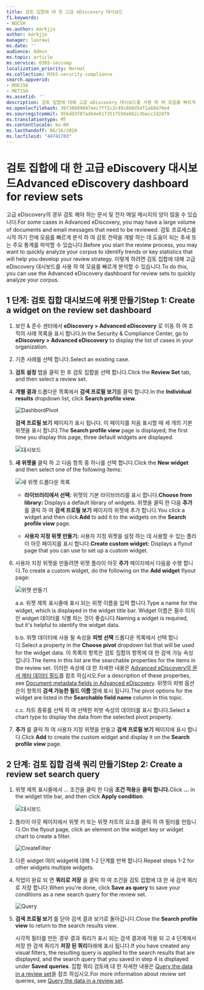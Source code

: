 ```yaml
---
title: 검토 집합에 대 한 고급 eDiscovery 대시보드
f1.keywords:
- NOCSH
ms.author: markjjo
author: markjjo
manager: laurawi
ms.date: ''
audience: Admin
ms.topic: article
ms.service: O365-seccomp
localization_priority: Normal
ms.collection: M365-security-compliance
search.appverid:
- MOE150
- MET150
ms.assetid: ''
description: 검토 집합에 대해 고급 eDiscovery 대시보드를 사용 하 여 모음를 빠르게 분석 하 여 검토 전략을 개발 하는 데 도움이 되는 추세 또는 주요 통계를 파악 합니다.
ms.openlocfilehash: 36f30689047eec7ff2c2c49c6b0d54f1a60470e4
ms.sourcegitcommit: 956dd3f87adb4e6173517550a662c3bacc2d2d79
ms.translationtype: MT
ms.contentlocale: ko-KR
ms.lasthandoff: 06/16/2020
ms.locfileid: "44741703"
---
```

# <a name="advanced-ediscovery-dashboard-for-review-sets"></a><span data-ttu-id="cd246-103">검토 집합에 대 한 고급 eDiscovery 대시보드</span><span class="sxs-lookup"><span data-stu-id="cd246-103">Advanced eDiscovery dashboard for review sets</span></span>

<span data-ttu-id="cd246-104">고급 eDiscovery의 경우 검토 해야 하는 문서 및 전자 메일 메시지의 양이 많을 수 있습니다.</span><span class="sxs-lookup"><span data-stu-id="cd246-104">For some cases in Advanced eDiscovery, you may have a large volume of documents and email messages that need to be reviewed.</span></span> <span data-ttu-id="cd246-105">검토 프로세스를 시작 하기 전에 모음를 빠르게 분석 하 여 검토 전략을 개발 하는 데 도움이 되는 추세 또는 주요 통계를 파악할 수 있습니다.</span><span class="sxs-lookup"><span data-stu-id="cd246-105">Before you start the review process, you may want to quickly analyze your corpus to identify trends or key statistics that will help you develop your review strategy.</span></span> <span data-ttu-id="cd246-106">이렇게 하려면 검토 집합에 대해 고급 eDiscovery 대시보드를 사용 하 여 모음를 빠르게 분석할 수 있습니다.</span><span class="sxs-lookup"><span data-stu-id="cd246-106">To do this, you can use the Advanced eDiscovery dashboard for review sets to quickly analyze your corpus.</span></span>

## <a name="step-1-create-a-widget-on-the-review-set-dashboard"></a><span data-ttu-id="cd246-107">1 단계: 검토 집합 대시보드에 위젯 만들기</span><span class="sxs-lookup"><span data-stu-id="cd246-107">Step 1: Create a widget on the review set dashboard</span></span>

1. <span data-ttu-id="cd246-108">보안 & 준수 센터에서 **eDiscovery > Advanced eDiscovery** 로 이동 하 여 조직의 사례 목록을 표시 합니다.</span><span class="sxs-lookup"><span data-stu-id="cd246-108">In the Security & Compliance Center, go to **eDiscovery > Advanced eDiscovery** to display the list of cases in your organization.</span></span>
  
2. <span data-ttu-id="cd246-109">기존 사례를 선택 합니다.</span><span class="sxs-lookup"><span data-stu-id="cd246-109">Select an existing case.</span></span>
  
3. <span data-ttu-id="cd246-110">**검토 설정** 탭을 클릭 한 후 검토 집합을 선택 합니다.</span><span class="sxs-lookup"><span data-stu-id="cd246-110">Click the **Review Set** tab, and then select a review set.</span></span>
  
4. <span data-ttu-id="cd246-111">**개별 결과** 드롭다운 목록에서 **검색 프로필 보기**를 클릭 합니다.</span><span class="sxs-lookup"><span data-stu-id="cd246-111">In the **Individual results** dropdown list, click **Search profile view**.</span></span> 

   ![DashbordPivot](../media/dashboardpivot.png)

   <span data-ttu-id="cd246-113">**검색 프로필 보기** 페이지가 표시 됩니다. 이 페이지를 처음 표시할 때 세 개의 기본 위젯을 표시 합니다.</span><span class="sxs-lookup"><span data-stu-id="cd246-113">The **Search profile view** page is displayed; the first time you display this page, three default widgets are displayed.</span></span>

   ![대시보드](../media/dashboardonly.png)
  
5. <span data-ttu-id="cd246-115">**새 위젯을** 클릭 하 고 다음 항목 중 하나를 선택 합니다.</span><span class="sxs-lookup"><span data-stu-id="cd246-115">Click the **New  widget** and then select one of the following items:</span></span>

   ![새 위젯 드롭다운 목록](../media/NewWidgetDropdownBox.png)

   - <span data-ttu-id="cd246-117">**라이브러리에서 선택:** 위젯의 기본 라이브러리를 표시 합니다.</span><span class="sxs-lookup"><span data-stu-id="cd246-117">**Choose from library:** Displays a default library of widgets.</span></span> <span data-ttu-id="cd246-118">위젯을 클릭 한 다음 **추가** 를 클릭 하 여 **검색 프로필 보기** 페이지의 위젯에 추가 합니다.</span><span class="sxs-lookup"><span data-stu-id="cd246-118">You click a widget and then click **Add** to add it to the widgets on the **Search profile view** page.</span></span>
  
   - <span data-ttu-id="cd246-119">**사용자 지정 위젯 만들기:** 사용자 지정 위젯을 설정 하는 데 사용할 수 있는 플라이 아웃 페이지를 표시 합니다.</span><span class="sxs-lookup"><span data-stu-id="cd246-119">**Create custom widget:** Displays a flyout page that you can use to set up a custom widget.</span></span> 

6. <span data-ttu-id="cd246-120">사용자 지정 위젯을 만들려면 위젯 플라이 아웃 **추가** 페이지에서 다음을 수행 합니다.</span><span class="sxs-lookup"><span data-stu-id="cd246-120">To create a custom widget, do the following on the **Add widget** flyout page:</span></span>

   ![위젯 만들기](../media/addwidget.png)

    <span data-ttu-id="cd246-122">a.</span><span class="sxs-lookup"><span data-stu-id="cd246-122">a.</span></span> <span data-ttu-id="cd246-123">위젯 제목 표시줄에 표시 되는 위젯 이름을 입력 합니다.</span><span class="sxs-lookup"><span data-stu-id="cd246-123">Type a name for the widget, which is displayed in the widget title bar.</span></span> <span data-ttu-id="cd246-124">Widget 이름은 필수 이지만 widget 데이터를 식별 하는 것이 좋습니다.</span><span class="sxs-lookup"><span data-stu-id="cd246-124">Naming a widget is required, but it's helpful to identify the widget data.</span></span>

    <span data-ttu-id="cd246-125">b.</span><span class="sxs-lookup"><span data-stu-id="cd246-125">b.</span></span> <span data-ttu-id="cd246-126">위젯 데이터에 사용 될 속성을 **피벗 선택** 드롭다운 목록에서 선택 합니다.</span><span class="sxs-lookup"><span data-stu-id="cd246-126">Select a property in the **Choose pivot** dropdown list that will be used for the widget data.</span></span> <span data-ttu-id="cd246-127">이 목록의 항목은 검토 집합의 항목에 대 한 검색 가능 속성입니다.</span><span class="sxs-lookup"><span data-stu-id="cd246-127">The items in this list are the searchable properties for the items in the review set.</span></span> <span data-ttu-id="cd246-128">이러한 속성에 대 한 자세한 내용은 [Advanced eDiscovery의 문서 메타 데이터 필드](document-metadata-fields-in-Advanced-eDiscovery.md)를 참조 하십시오.</span><span class="sxs-lookup"><span data-stu-id="cd246-128">For a description of these properties, see [Document metadata fields in Advanced eDiscovery](document-metadata-fields-in-Advanced-eDiscovery.md).</span></span> <span data-ttu-id="cd246-129">위젯의 피벗 옵션은이 항목의 **검색 가능한 필드 이름** 열에 표시 됩니다.</span><span class="sxs-lookup"><span data-stu-id="cd246-129">The pivot options for the widget are listed in the **Searchable field name** column in this topic.</span></span>

    <span data-ttu-id="cd246-130">c.</span><span class="sxs-lookup"><span data-stu-id="cd246-130">c.</span></span> <span data-ttu-id="cd246-131">차트 종류를 선택 하 여 선택한 피벗 속성의 데이터를 표시 합니다.</span><span class="sxs-lookup"><span data-stu-id="cd246-131">Select a chart type to display the data from the selected pivot property.</span></span>

  6. <span data-ttu-id="cd246-132">**추가** 를 클릭 하 여 사용자 지정 위젯을 만들고 **검색 프로필 보기** 페이지에 표시 합니다.</span><span class="sxs-lookup"><span data-stu-id="cd246-132">Click **Add** to create the custom widget and display it on the **Search profile view** page.</span></span>

## <a name="step-2-create-a-review-set-search-query"></a><span data-ttu-id="cd246-133">2 단계: 검토 집합 검색 쿼리 만들기</span><span class="sxs-lookup"><span data-stu-id="cd246-133">Step 2: Create a review set search query</span></span>

1. <span data-ttu-id="cd246-134">위젯 제목 표시줄에서 ... 조건을 클릭 한 다음 **조건 적용**을 **클릭 합니다.**</span><span class="sxs-lookup"><span data-stu-id="cd246-134">Click **...** in the widget title bar, and then click **Apply condition**.</span></span>

   ![대시보드](../media/searchprofilehome.png)

2. <span data-ttu-id="cd246-136">플라이 아웃 페이지에서 위젯 키 또는 위젯 차트의 요소를 클릭 하 여 필터를 만듭니다.</span><span class="sxs-lookup"><span data-stu-id="cd246-136">On the flyout page, click an element on the widget key or widget chart to create a filter.</span></span>

   ![CreateFilter](../media/applyconditionfilter.png)

3. <span data-ttu-id="cd246-138">다른 widget 여러 widget에 대해 1-2 단계를 반복 합니다.</span><span class="sxs-lookup"><span data-stu-id="cd246-138">Repeat steps 1-2 for other widgets multiple widgets.</span></span> 

4. <span data-ttu-id="cd246-139">작업이 완료 되 면 **쿼리로 저장** 을 클릭 하 여 조건을 검토 집합에 대 한 새 검색 쿼리로 저장 합니다.</span><span class="sxs-lookup"><span data-stu-id="cd246-139">When you're done, click **Save as query** to save your conditions as a new search query for the review set.</span></span>

   ![Query](../media/savequery.png)

5. <span data-ttu-id="cd246-141">**검색 프로필 보기** 를 닫아 검색 결과 보기로 돌아갑니다.</span><span class="sxs-lookup"><span data-stu-id="cd246-141">Close the **Search profile view** to return to the search results view.</span></span>

   <span data-ttu-id="cd246-142">시각적 필터를 만든 경우 결과 쿼리가 표시 되는 검색 결과에 적용 되 고 4 단계에서 저장 한 검색 쿼리가 **저장 된 쿼리**아래에 표시 됩니다.</span><span class="sxs-lookup"><span data-stu-id="cd246-142">If you have created any visual filters, the resulting query is applied to the search results that are displayed, and the search query that you saved in step 4 is displayed under **Saved queries**.</span></span> <span data-ttu-id="cd246-143">집합 쿼리 검토에 대 한 자세한 내용은 [Query the data in a review set](review-set-search.md)을 참조 하십시오.</span><span class="sxs-lookup"><span data-stu-id="cd246-143">For more information about review set queries, see [Query the data in a review set](review-set-search.md).</span></span>
